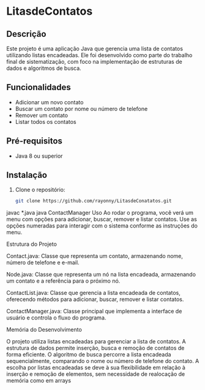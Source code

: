 # LitasdeContatos

## Descrição
Este projeto é uma aplicação Java que gerencia uma lista de contatos utilizando listas encadeadas. Ele foi desenvolvido como parte do trabalho final de sistematização, com foco na implementação de estruturas de dados e algoritmos de busca.

## Funcionalidades
- Adicionar um novo contato
- Buscar um contato por nome ou número de telefone
- Remover um contato
- Listar todos os contatos

## Pré-requisitos
- Java 8 ou superior

## Instalação
1. Clone o repositório:
   ```bash
   git clone https://github.com/rayonny/LitasdeConatatos.git
javac *.java
java ContactManager
Uso
Ao rodar o programa, você verá um menu com opções para adicionar, buscar, remover e listar contatos.
Use as opções numeradas para interagir com o sistema conforme as instruções do menu.

Estrutura do Projeto

Contact.java: Classe que representa um contato, armazenando nome, número de telefone e e-mail.

Node.java: Classe que representa um nó na lista encadeada, armazenando um contato e a referência para o próximo nó.

ContactList.java: Classe que gerencia a lista encadeada de contatos, oferecendo métodos para adicionar, buscar, remover e listar contatos.

ContactManager.java: Classe principal que implementa a interface de usuário e controla o fluxo do programa.

Memória do Desenvolvimento

O projeto utiliza listas encadeadas para gerenciar a lista de contatos. A estrutura de dados permite inserção, busca e remoção de contatos de forma eficiente.
O algoritmo de busca percorre a lista encadeada sequencialmente, comparando o nome ou número de telefone do contato. 
A escolha por listas encadeadas se deve à sua flexibilidade em relação à inserção e remoção de elementos, sem necessidade de realocação de memória como em arrays
